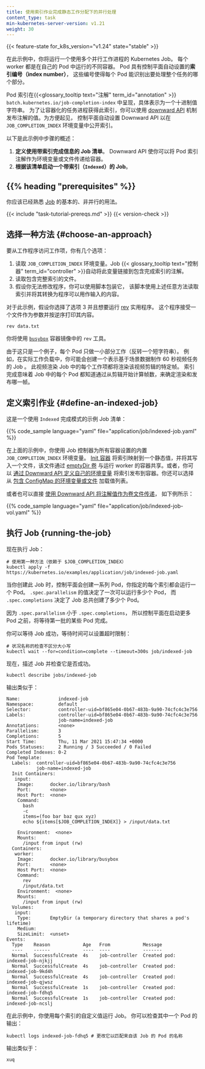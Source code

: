 ```yaml
---
title: 使用索引作业完成静态工作分配下的并行处理
content_type: task
min-kubernetes-server-version: v1.21
weight: 30
---
```

<!-- 
title: Indexed Job for Parallel Processing with Static Work Assignment
content_type: task
min-kubernetes-server-version: v1.21
weight: 30
-->

{{< feature-state for_k8s_version="v1.24" state="stable" >}}

<!-- overview -->

<!-- 
In this example, you will run a Kubernetes Job that uses multiple parallel
worker processes.
Each worker is a different container running in its own Pod. The Pods have an
_index number_ that the control plane sets automatically, which allows each Pod
to identify which part of the overall task to work on.
-->
在此示例中，你将运行一个使用多个并行工作进程的 Kubernetes Job。
每个 worker 都是在自己的 Pod 中运行的不同容器。
Pod 具有控制平面自动设置的**索引编号（index number）**，
这些编号使得每个 Pod 能识别出要处理整个任务的哪个部分。

<!-- 
The pod index is available in the {{< glossary_tooltip text="annotation" term_id="annotation" >}}
`batch.kubernetes.io/job-completion-index` as a string representing its
decimal value. In order for the containerized task process to obtain this index,
you can publish the value of the annotation using the [downward API](/docs/concepts/workloads/pods/downward-api/)
mechanism.
For convenience, the control plane automatically sets the downward API to
expose the index in the `JOB_COMPLETION_INDEX` environment variable.
-->
Pod 索引在{{<glossary_tooltip text="注解" term_id="annotation" >}}
`batch.kubernetes.io/job-completion-index` 中呈现，具体表示为一个十进制值字符串。
为了让容器化的任务进程获得此索引，你可以使用
[downward API](/zh-cn/docs/concepts/workloads/pods/downward-api/)
机制发布注解的值。为方便起见，
控制平面自动设置 Downward API 以在 `JOB_COMPLETION_INDEX` 环境变量中公开索引。

<!-- 
Here is an overview of the steps in this example:

1. **Define a Job manifest using indexed completion**.
   The downward API allows you to pass the pod index annotation as an
   environment variable or file to the container.
2. **Start an `Indexed` Job based on that manifest**.
-->
以下是此示例中步骤的概述：

1. **定义使用带索引完成信息的 Job 清单**。
   Downward API 使你可以将 Pod 索引注解作为环境变量或文件传递给容器。
2. **根据该清单启动一个带索引（`Indexed`）的 Job**。

## {{% heading "prerequisites" %}}

<!-- 
You should already be familiar with the basic,
non-parallel, use of [Job](/docs/concepts/workloads/controllers/job/).
-->
你应该已经熟悉 [Job](/zh-cn/docs/concepts/workloads/controllers/job/) 的基本的、非并行的用法。

{{< include "task-tutorial-prereqs.md" >}} {{< version-check >}}

<!-- steps -->

<!-- 
## Choose an approach
 -->
## 选择一种方法 {#choose-an-approach}

<!-- 
To access the work item from the worker program, you have a few options:

1. Read the `JOB_COMPLETION_INDEX` environment variable. The Job
   {{< glossary_tooltip text="controller" term_id="controller" >}}
   automatically links this variable to the annotation containing the completion
   index.
1. Read a file that contains the completion index.
1. Assuming that you can't modify the program, you can wrap it with a script
   that reads the index using any of the methods above and converts it into
   something that the program can use as input.
 -->
要从工作程序访问工作项，你有几个选项：

1. 读取 `JOB_COMPLETION_INDEX` 环境变量。Job
   {{< glossary_tooltip text="控制器" term_id="controller" >}}自动将此变量链接到包含完成索引的注解。
2. 读取包含完整索引的文件。
3. 假设你无法修改程序，你可以使用脚本包装它，
   该脚本使用上述任意方法读取索引并将其转换为程序可以用作输入的内容。

<!-- 
For this example, imagine that you chose option 3 and you want to run the
[rev](https://man7.org/linux/man-pages/man1/rev.1.html) utility. This
program accepts a file as an argument and prints its content reversed.
-->
对于此示例，假设你选择了选项 3 并且想要运行
[rev](https://man7.org/linux/man-pages/man1/rev.1.html) 实用程序。
这个程序接受一个文件作为参数并按逆序打印其内容。

```shell
rev data.txt
```

<!--  
You'll use the `rev` tool from the
[`busybox`](https://hub.docker.com/_/busybox) container image.
-->
你将使用 [`busybox`](https://hub.docker.com/_/busybox) 容器镜像中的 `rev` 工具。

<!-- 
As this is only an example, each Pod only does a tiny piece of work (reversing a short
string). In a real workload you might, for example, create a Job that represents
 the
task of producing 60 seconds of video based on scene data.
Each work item in the video rendering Job would be to render a particular
frame of that video clip. Indexed completion would mean that each Pod in
the Job knows which frame to render and publish, by counting frames from
the start of the clip.
-->
由于这只是一个例子，每个 Pod 只做一小部分工作（反转一个短字符串）。
例如，在实际工作负载中，你可能会创建一个表示基于场景数据制作 60 秒视频任务的 Job 。
此视频渲染 Job 中的每个工作项都将渲染该视频剪辑的特定帧。
索引完成意味着 Job 中的每个 Pod 都知道通过从剪辑开始计算帧数，来确定渲染和发布哪一帧。

<!-- 
## Define an Indexed Job

Here is a sample Job manifest that uses `Indexed` completion mode:
-->
## 定义索引作业 {#define-an-indexed-job}

这是一个使用 `Indexed` 完成模式的示例 Job 清单：

{{% code_sample language="yaml" file="application/job/indexed-job.yaml" %}}

<!-- 
In the example above, you use the builtin `JOB_COMPLETION_INDEX` environment
variable set by the Job controller for all containers. An [init container](/docs/concepts/workloads/pods/init-containers/)
maps the index to a static value and writes it to a file that is shared with the
container running the worker through an [emptyDir volume](/docs/concepts/storage/volumes/#emptydir).
Optionally, you can [define your own environment variable through the downward
API](/docs/tasks/inject-data-application/environment-variable-expose-pod-information/)
to publish the index to containers. You can also choose to load a list of values
from a [ConfigMap as an environment variable or file](/docs/tasks/configure-pod-container/configure-pod-configmap/).
-->
在上面的示例中，你使用 Job 控制器为所有容器设置的内置 `JOB_COMPLETION_INDEX` 环境变量。
[Init 容器](/zh-cn/docs/concepts/workloads/pods/init-containers/)
将索引映射到一个静态值，并将其写入一个文件，该文件通过
[emptyDir 卷](/zh-cn/docs/concepts/storage/volumes/#emptydir)
与运行 worker 的容器共享。或者，你可以
[通过 Downward API 定义自己的环境变量](/zh-cn/docs/tasks/inject-data-application/environment-variable-expose-pod-information/)
将索引发布到容器。你还可以选择从
[包含 ConfigMap 的环境变量或文件](/zh-cn/docs/tasks/configure-pod-container/configure-pod-configmap/)
加载值列表。

<!-- 
Alternatively, you can directly [use the downward API to pass the annotation
value as a volume file](/docs/tasks/inject-data-application/downward-api-volume-expose-pod-information/#store-pod-fields),
like shown in the following example:
-->
或者也可以直接
[使用 Downward API 将注解值作为卷文件传递](/zh-cn/docs/tasks/inject-data-application/downward-api-volume-expose-pod-information/#store-pod-fields)，
如下例所示：

{{% code_sample language="yaml" file="application/job/indexed-job-vol.yaml" %}}

<!-- 
## Running the Job

Now run the Job:
-->
## 执行 Job {running-the-job}

现在执行 Job：

```shell
# 使用第一种方法（依赖于 $JOB_COMPLETION_INDEX）
kubectl apply -f https://kubernetes.io/examples/application/job/indexed-job.yaml
```

<!-- 
When you create this Job, the control plane creates a series of Pods, one for each index you specified.
The value of `.spec.parallelism` determines how many can run at once whereas `.spec.completions`
determines how many Pods the Job creates in total.

Because `.spec.parallelism` is less than `.spec.completions`, the control plane waits for some
of the first Pods to complete before starting more of them.
-->
当你创建此 Job 时，控制平面会创建一系列 Pod，你指定的每个索引都会运行一个 Pod。
`.spec.parallelism` 的值决定了一次可以运行多少个 Pod，
而 `.spec.completions` 决定了 Job 总共创建了多少个 Pod。

因为 `.spec.parallelism` 小于 `.spec.completions`，
所以控制平面在启动更多 Pod 之前，将等待第一批的某些 Pod 完成。

<!--
You can wait for the Job to succeed, with a timeout:
-->
你可以等待 Job 成功，等待时间可以设置超时限制：

```shell
# 状况名称的检查不区分大小写
kubectl wait --for=condition=complete --timeout=300s job/indexed-job
```

<!--
Now, describe the Job and check that it was successful.
-->
现在，描述 Job 并检查它是否成功。

```shell
kubectl describe jobs/indexed-job
```

<!-- 
The output is similar to:
-->
输出类似于：

```
Name:              indexed-job
Namespace:         default
Selector:          controller-uid=bf865e04-0b67-483b-9a90-74cfc4c3e756
Labels:            controller-uid=bf865e04-0b67-483b-9a90-74cfc4c3e756
                   job-name=indexed-job
Annotations:       <none>
Parallelism:       3
Completions:       5
Start Time:        Thu, 11 Mar 2021 15:47:34 +0000
Pods Statuses:     2 Running / 3 Succeeded / 0 Failed
Completed Indexes: 0-2
Pod Template:
  Labels:  controller-uid=bf865e04-0b67-483b-9a90-74cfc4c3e756
           job-name=indexed-job
  Init Containers:
   input:
    Image:      docker.io/library/bash
    Port:       <none>
    Host Port:  <none>
    Command:
      bash
      -c
      items=(foo bar baz qux xyz)
      echo ${items[$JOB_COMPLETION_INDEX]} > /input/data.txt

    Environment:  <none>
    Mounts:
      /input from input (rw)
  Containers:
   worker:
    Image:      docker.io/library/busybox
    Port:       <none>
    Host Port:  <none>
    Command:
      rev
      /input/data.txt
    Environment:  <none>
    Mounts:
      /input from input (rw)
  Volumes:
   input:
    Type:       EmptyDir (a temporary directory that shares a pod's lifetime)
    Medium:
    SizeLimit:  <unset>
Events:
  Type    Reason            Age   From            Message
  ----    ------            ----  ----            -------
  Normal  SuccessfulCreate  4s    job-controller  Created pod: indexed-job-njkjj
  Normal  SuccessfulCreate  4s    job-controller  Created pod: indexed-job-9kd4h
  Normal  SuccessfulCreate  4s    job-controller  Created pod: indexed-job-qjwsz
  Normal  SuccessfulCreate  1s    job-controller  Created pod: indexed-job-fdhq5
  Normal  SuccessfulCreate  1s    job-controller  Created pod: indexed-job-ncslj
```

<!-- 
In this example, you run the Job with custom values for each index. You can
inspect the output of one of the pods:
-->
在此示例中，你使用每个索引的自定义值运行 Job。
你可以检查其中一个 Pod 的输出：

```shell
kubectl logs indexed-job-fdhq5 # 更改它以匹配来自该 Job 的 Pod 的名称
```

<!-- 
The output is similar to:
-->
输出类似于：

```
xuq
```
